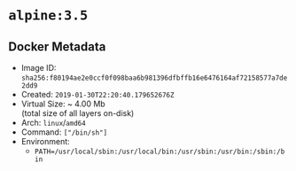 # `alpine:3.5`

## Docker Metadata

- Image ID: `sha256:f80194ae2e0ccf0f098baa6b981396dfbffb16e6476164af72158577a7de2dd9`
- Created: `2019-01-30T22:20:40.179652676Z`
- Virtual Size: ~ 4.00 Mb  
  (total size of all layers on-disk)
- Arch: `linux`/`amd64`
- Command: `["/bin/sh"]`
- Environment:
  - `PATH=/usr/local/sbin:/usr/local/bin:/usr/sbin:/usr/bin:/sbin:/bin`
